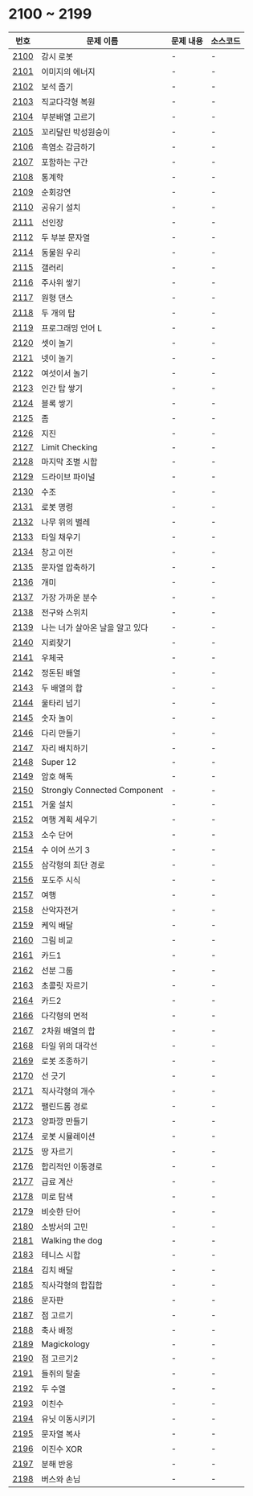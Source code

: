 # 2100 ~ 2199

번호 | 문제 이름 | 문제 내용 | 소스코드
--- | --- | --- | ---
[2100](https://www.acmicpc.net/problem/2100) | 감시 로봇 | - | -
[2101](https://www.acmicpc.net/problem/2101) | 이미지의 에너지 | - | -
[2102](https://www.acmicpc.net/problem/2102) | 보석 줍기 | - | -
[2103](https://www.acmicpc.net/problem/2103) | 직교다각형 복원 | - | -
[2104](https://www.acmicpc.net/problem/2104) | 부분배열 고르기 | - | -
[2105](https://www.acmicpc.net/problem/2105) | 꼬리달린 박성원숭이 | - | -
[2106](https://www.acmicpc.net/problem/2106) | 흑염소 감금하기 | - | -
[2107](https://www.acmicpc.net/problem/2107) | 포함하는 구간 | - | -
[2108](https://www.acmicpc.net/problem/2108) | 통계학 | - | -
[2109](https://www.acmicpc.net/problem/2109) | 순회강연 | - | -
[2110](https://www.acmicpc.net/problem/2110) | 공유기 설치 | - | -
[2111](https://www.acmicpc.net/problem/2111) | 선인장 | - | -
[2112](https://www.acmicpc.net/problem/2112) | 두 부분 문자열 | - | -
[2114](https://www.acmicpc.net/problem/2114) | 동물원 우리 | - | -
[2115](https://www.acmicpc.net/problem/2115) | 갤러리 | - | -
[2116](https://www.acmicpc.net/problem/2116) | 주사위 쌓기 | - | -
[2117](https://www.acmicpc.net/problem/2117) | 원형 댄스 | - | -
[2118](https://www.acmicpc.net/problem/2118) | 두 개의 탑 | - | -
[2119](https://www.acmicpc.net/problem/2119) | 프로그래밍 언어 L | - | -
[2120](https://www.acmicpc.net/problem/2120) | 셋이 놀기 | - | -
[2121](https://www.acmicpc.net/problem/2121) | 넷이 놀기 | - | -
[2122](https://www.acmicpc.net/problem/2122) | 여섯이서 놀기 | - | -
[2123](https://www.acmicpc.net/problem/2123) | 인간 탑 쌓기 | - | -
[2124](https://www.acmicpc.net/problem/2124) | 블록 쌓기 | - | -
[2125](https://www.acmicpc.net/problem/2125) | 좀 | - | -
[2126](https://www.acmicpc.net/problem/2126) | 지진 | - | -
[2127](https://www.acmicpc.net/problem/2127) | Limit Checking | - | -
[2128](https://www.acmicpc.net/problem/2128) | 마지막 조별 시합 | - | -
[2129](https://www.acmicpc.net/problem/2129) | 드라이브 파이널 | - | -
[2130](https://www.acmicpc.net/problem/2130) | 수조 | - | -
[2131](https://www.acmicpc.net/problem/2131) | 로봇 명령 | - | -
[2132](https://www.acmicpc.net/problem/2132) | 나무 위의 벌레 | - | -
[2133](https://www.acmicpc.net/problem/2133) | 타일 채우기 | - | -
[2134](https://www.acmicpc.net/problem/2134) | 창고 이전 | - | -
[2135](https://www.acmicpc.net/problem/2135) | 문자열 압축하기 | - | -
[2136](https://www.acmicpc.net/problem/2136) | 개미 | - | -
[2137](https://www.acmicpc.net/problem/2137) | 가장 가까운 분수 | - | -
[2138](https://www.acmicpc.net/problem/2138) | 전구와 스위치 | - | -
[2139](https://www.acmicpc.net/problem/2139) | 나는 너가 살아온 날을 알고 있다 | - | -
[2140](https://www.acmicpc.net/problem/2140) | 지뢰찾기 | - | -
[2141](https://www.acmicpc.net/problem/2141) | 우체국 | - | -
[2142](https://www.acmicpc.net/problem/2142) | 정돈된 배열 | - | -
[2143](https://www.acmicpc.net/problem/2143) | 두 배열의 합 | - | -
[2144](https://www.acmicpc.net/problem/2144) | 울타리 넘기 | - | -
[2145](https://www.acmicpc.net/problem/2145) | 숫자 놀이 | - | -
[2146](https://www.acmicpc.net/problem/2146) | 다리 만들기 | - | -
[2147](https://www.acmicpc.net/problem/2147) | 자리 배치하기 | - | -
[2148](https://www.acmicpc.net/problem/2148) | Super 12 | - | -
[2149](https://www.acmicpc.net/problem/2149) | 암호 해독 | - | -
[2150](https://www.acmicpc.net/problem/2150) | Strongly Connected Component | - | -
[2151](https://www.acmicpc.net/problem/2151) | 거울 설치 | - | -
[2152](https://www.acmicpc.net/problem/2152) | 여행 계획 세우기 | - | -
[2153](https://www.acmicpc.net/problem/2153) | 소수 단어 | - | -
[2154](https://www.acmicpc.net/problem/2154) | 수 이어 쓰기 3 | - | -
[2155](https://www.acmicpc.net/problem/2155) | 삼각형의 최단 경로 | - | -
[2156](https://www.acmicpc.net/problem/2156) | 포도주 시식 | - | -
[2157](https://www.acmicpc.net/problem/2157) | 여행 | - | -
[2158](https://www.acmicpc.net/problem/2158) | 산악자전거 | - | -
[2159](https://www.acmicpc.net/problem/2159) | 케익 배달 | - | -
[2160](https://www.acmicpc.net/problem/2160) | 그림 비교 | - | -
[2161](https://www.acmicpc.net/problem/2161) | 카드1 | - | -
[2162](https://www.acmicpc.net/problem/2162) | 선분 그룹 | - | -
[2163](https://www.acmicpc.net/problem/2163) | 초콜릿 자르기 | - | -
[2164](https://www.acmicpc.net/problem/2164) | 카드2 | - | -
[2166](https://www.acmicpc.net/problem/2166) | 다각형의 면적 | - | -
[2167](https://www.acmicpc.net/problem/2167) | 2차원 배열의 합 | - | -
[2168](https://www.acmicpc.net/problem/2168) | 타일 위의 대각선 | - | -
[2169](https://www.acmicpc.net/problem/2169) | 로봇 조종하기 | - | -
[2170](https://www.acmicpc.net/problem/2170) | 선 긋기 | - | -
[2171](https://www.acmicpc.net/problem/2171) | 직사각형의 개수 | - | -
[2172](https://www.acmicpc.net/problem/2172) | 팰린드롬 경로 | - | -
[2173](https://www.acmicpc.net/problem/2173) | 양파깡 만들기 | - | -
[2174](https://www.acmicpc.net/problem/2174) | 로봇 시뮬레이션 | - | -
[2175](https://www.acmicpc.net/problem/2175) | 땅 자르기 | - | -
[2176](https://www.acmicpc.net/problem/2176) | 합리적인 이동경로 | - | -
[2177](https://www.acmicpc.net/problem/2177) | 급료 계산 | - | -
[2178](https://www.acmicpc.net/problem/2178) | 미로 탐색 | - | -
[2179](https://www.acmicpc.net/problem/2179) | 비슷한 단어 | - | -
[2180](https://www.acmicpc.net/problem/2180) | 소방서의 고민 | - | -
[2181](https://www.acmicpc.net/problem/2181) | Walking the dog | - | -
[2183](https://www.acmicpc.net/problem/2183) | 테니스 시합 | - | -
[2184](https://www.acmicpc.net/problem/2184) | 김치 배달 | - | -
[2185](https://www.acmicpc.net/problem/2185) | 직사각형의 합집합 | - | -
[2186](https://www.acmicpc.net/problem/2186) | 문자판 | - | -
[2187](https://www.acmicpc.net/problem/2187) | 점 고르기 | - | -
[2188](https://www.acmicpc.net/problem/2188) | 축사 배정 | - | -
[2189](https://www.acmicpc.net/problem/2189) | Magickology | - | -
[2190](https://www.acmicpc.net/problem/2190) | 점 고르기2 | - | -
[2191](https://www.acmicpc.net/problem/2191) | 들쥐의 탈출 | - | -
[2192](https://www.acmicpc.net/problem/2192) | 두 수열 | - | -
[2193](https://www.acmicpc.net/problem/2193) | 이친수 | - | -
[2194](https://www.acmicpc.net/problem/2194) | 유닛 이동시키기 | - | -
[2195](https://www.acmicpc.net/problem/2195) | 문자열 복사 | - | -
[2196](https://www.acmicpc.net/problem/2196) | 이진수 XOR | - | -
[2197](https://www.acmicpc.net/problem/2197) | 분해 반응 | - | -
[2198](https://www.acmicpc.net/problem/2198) | 버스와 손님 | - | -
